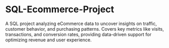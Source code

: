 # SQL-Ecommerce-Project
A SQL project analyzing eCommerce data to uncover insights on traffic, customer behavior, and purchasing patterns. Covers key metrics like visits, transactions, and conversion rates, providing data-driven support for optimizing revenue and user experience.
